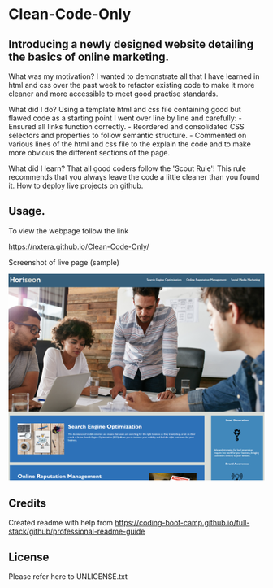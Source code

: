 # Clean-Code-Only

## Introducing a newly designed website detailing the basics of online marketing.

What was my motivation?
I wanted to demonstrate all that I have learned in html and css over the past week to refactor existing code to make it more cleaner and more accessible to meet good practise standards. 

What did I do?
Using a template html and css file containing good but flawed code as a starting point I went over line by line and carefully:
	- Ensured all links function correctly.
	- Reordered and consolidated CSS selectors and properties to follow semantic structure.
	- Commented on various lines of the html and css file to the explain the code and to make more obvious the different sections of the page.
	
What did I learn?
That all good coders follow the 'Scout Rule'! This rule recommends that you always leave the code a little cleaner than you found it.
How to deploy live projects on github.

## Usage.

To view the webpage follow the link 

https://nxtera.github.io/Clean-Code-Only/

Screenshot of live page (sample)

![ScreenShot](assets/images/screenshot.PNG)
 
   
## Credits
Created readme with help from https://coding-boot-camp.github.io/full-stack/github/professional-readme-guide

## License
Please refer here to UNLICENSE.txt




	
	
